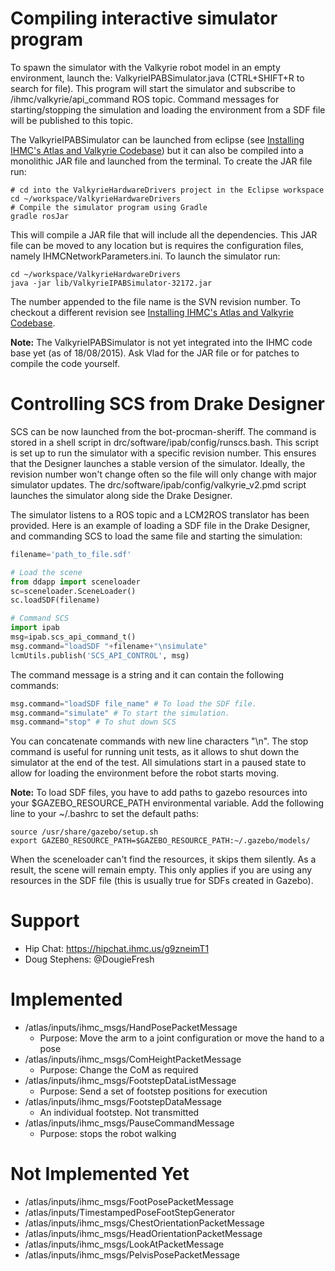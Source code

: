 
# Compiling interactive simulator program
To spawn the simulator with the Valkyrie robot model in an empty environment, launch the: ValkyrieIPABSimulator.java (CTRL+SHIFT+R to search for file).
This program will start the simulator and subscribe to /ihmc/valkyrie/api_command ROS topic. Command messages for starting/stopping the simulation and loading the environment from a SDF file will be published to this topic.

The ValkyrieIPABSimulator can be launched from eclipse (see [Installing IHMC's Atlas and Valkyrie Codebase](https://github.com/ipab-slmc/ipab-distro/wiki/Installing-IHMC%27s-Atlas-and-Valkyrie-Codebase#download-from-eclipse-website-juno-ide-for-java-developers)) but it can also be compiled into a monolithic JAR file and launched from the terminal. To create the JAR file run:
```Shell
# cd into the ValkyrieHardwareDrivers project in the Eclipse workspace
cd ~/workspace/ValkyrieHardwareDrivers
# Compile the simulator program using Gradle
gradle rosJar
```

This will compile a JAR file that will include all the dependencies. This JAR file can be moved to any location but is requires the configuration files, namely IHMCNetworkParameters.ini.
To launch the simulator run:
```Shell
cd ~/workspace/ValkyrieHardwareDrivers
java -jar lib/ValkyrieIPABSimulator-32172.jar
```

The number appended to the file name is the SVN revision number. To checkout a different revision see [Installing IHMC's Atlas and Valkyrie Codebase](https://github.com/ipab-slmc/ipab-distro/wiki/Installing-IHMC%27s-Atlas-and-Valkyrie-Codebase#other).

**Note:** The ValkyrieIPABSimulator is not yet integrated into the IHMC code base yet (as of 18/08/2015). Ask Vlad for the JAR file or for patches to compile the code yourself.

# Controlling SCS from Drake Designer
SCS can be now launched from the bot-procman-sheriff. The command is stored in a shell script in drc/software/ipab/config/runscs.bash. This script is set up to run the simulator with a specific revision number. This ensures that the Designer launches a stable version of the simulator. Ideally, the revision number won't change often so the file will only change with major simulator updates. The drc/software/ipab/config/valkyrie_v2.pmd script launches the simulator along side the Drake Designer.

The simulator listens to a ROS topic and a LCM2ROS translator has been provided. Here is an example of loading a SDF file in the Drake Designer, and commanding SCS to load the same file and starting the simulation:
```Python
filename='path_to_file.sdf'

# Load the scene
from ddapp import sceneloader
sc=sceneloader.SceneLoader()
sc.loadSDF(filename)

# Command SCS
import ipab
msg=ipab.scs_api_command_t()
msg.command="loadSDF "+filename+"\nsimulate"
lcmUtils.publish('SCS_API_CONTROL', msg)
```

The command message is a string and it can contain the following commands:
```Python
msg.command="loadSDF file_name" # To load the SDF file.
msg.command="simulate" # To start the simulation.
msg.command="stop" # To shut down SCS
```
You can concatenate commands with new line characters "\n".
The stop command is useful for running unit tests, as it allows to shut down the simulator at the end of the test. All simulations start in a paused state to allow for loading the environment before the robot starts moving.

**Note:** To load SDF files, you have to add paths to gazebo resources into your $GAZEBO_RESOURCE_PATH environmental variable. Add the following line to your ~/.bashrc to set the default paths:
```Shell
source /usr/share/gazebo/setup.sh
export GAZEBO_RESOURCE_PATH=$GAZEBO_RESOURCE_PATH:~/.gazebo/models/
```
When the sceneloader can't find the resources, it skips them silently. As a result, the scene will remain empty. This only applies if you are using any resources in the SDF file (this is usually true for SDFs created in Gazebo).

# Support 
* Hip Chat: https://hipchat.ihmc.us/g9zneimT1
* Doug Stephens: @DougieFresh

# Implemented 
* /atlas/inputs/ihmc_msgs/HandPosePacketMessage
  * Purpose: Move the arm to a joint configuration or move the hand to a pose
* /atlas/inputs/ihmc_msgs/ComHeightPacketMessage
  * Purpose: Change the CoM as required
* /atlas/inputs/ihmc_msgs/FootstepDataListMessage
  * Purpose: Send a set of footstep positions for execution
* /atlas/inputs/ihmc_msgs/FootstepDataMessage
  * An individual footstep. Not transmitted
* /atlas/inputs/ihmc_msgs/PauseCommandMessage
  * Purpose: stops the robot walking

# Not Implemented Yet
* /atlas/inputs/ihmc_msgs/FootPosePacketMessage
* /atlas/inputs/TimestampedPoseFootStepGenerator
* /atlas/inputs/ihmc_msgs/ChestOrientationPacketMessage
* /atlas/inputs/ihmc_msgs/HeadOrientationPacketMessage
* /atlas/inputs/ihmc_msgs/LookAtPacketMessage
* /atlas/inputs/ihmc_msgs/PelvisPosePacketMessage
